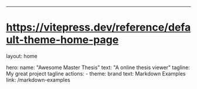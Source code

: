 ---
# https://vitepress.dev/reference/default-theme-home-page
layout: home

hero:
  name: "Awesome Master Thesis"
  text: "A online thesis viewer"
  tagline: My great project tagline
  actions:
    - theme: brand
      text: Markdown Examples
      link: /markdown-examples




